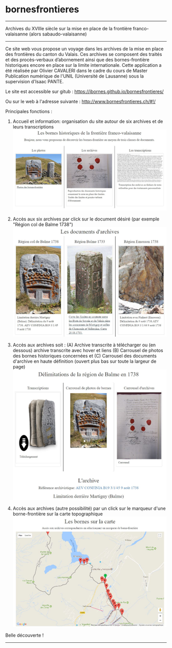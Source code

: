 # bornesfrontieres
__________________________________________________________________________________________________________
Archives du XVIIIe siècle sur la mise en place de la frontière franco-valaisanne (alors sabaudo-valaisanne)
__________________________________________________________________________________________________________
Ce site web vous propose un voyage dans les archives de la mise en place des frontières du
canton du Valais. Ces archives se composent des traités et des procès-verbaux d’abornement
ainsi que des bornes-frontière historiques encore en place sur la limite internationale. 
Cette application a été réalisée par Olivier CAVALERI dans le cadre du cours de Master 
Publication numérique de l'UNIL (Université de Lausanne) sous la supervision d'Isaac PANTE.

Le site est accessible sur gitub :
https://ibornes.github.io/bornesfrontieres/

Ou sur le web à l'adresse suivante :
http://www.bornesfrontieres.ch/#!/

Principales fonctions :
1. Accueil et information: organisation du site autour de six archives et de leurs transcriptions
![info](doc/info.JPG)

2. Accès aux six archives par click sur le document désiré (par exemple "Région col de Balme 1738")
![archives](doc/archives.JPG)

3. Accès aux archives soit : 
    (A) Archive transcrite à télécharger ou (en dessous) archive transcrite avec hover et liens
    (B) Carrousel de photos des bornes historiques concernées
    et (C) Carrousel des documents d'archive en haute définition (ouvert plus bas sur toute la largeur de page)
![transcriptions](doc/transcriptions.JPG)

4. Accès aux archives (autre possibilité) par un click sur le marqueur d'une borne-frontière sur la carte topographique
![carte](doc/carte.JPG)

Belle découverte !
__________________________________________________________________________________________________________
